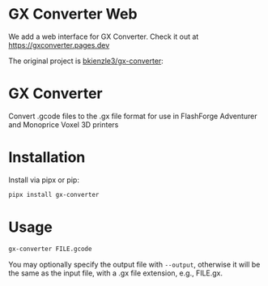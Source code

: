 # GX Converter Web
We add a web interface for GX Converter. Check it out at https://gxconverter.pages.dev

The original project is [bkienzle3/gx-converter](https://github.com/bkienzle3/gx-converter):
# GX Converter
Convert .gcode files to the .gx file format for use in FlashForge Adventurer and Monoprice Voxel 3D printers

# Installation

Install via pipx or pip:
~~~sh
pipx install gx-converter
~~~

# Usage

~~~sh
gx-converter FILE.gcode
~~~
You may optionally specify the output file with `--output`, otherwise it will be the same as the input file, 
with a .gx file extension, e.g., FILE.gx.